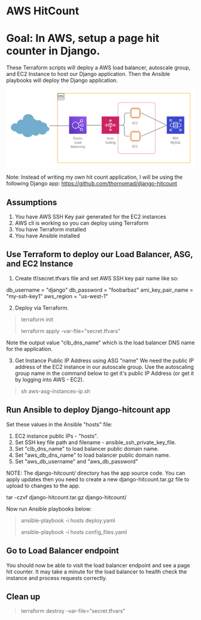 # AWS HitCount


# Goal: In AWS, setup a page hit counter in Django.

These Terraform scripts will deploy a AWS load balancer, autoscale group, and EC2 Instance to host our Django application. Then the Ansible playbooks will deploy the Django application. 

![Infrastructure Diagram.](https://github.com/jose-guevarra/aws_django/blob/master/files/ELB%20Project.png)

Note: Instead of writing my own hit count application, I will be using the following Django app:
https://github.com/thornomad/django-hitcount

## Assumptions

1) You have AWS SSH Key pair generated for the EC2 instances
2) AWS cli is working so you can deploy using Terraform
3) You have Terraform installed
4) You have Ansible installed


## Use Terraform to deploy our Load Balancer, ASG, and EC2 Instance

1) Create tf/secret.tfvars file and set AWS SSH key pair name like so:

db_username = "django"
db_password = "foobarbaz"
ami_key_pair_name = "my-ssh-key1"
aws_region = "us-west-1"

2) Deploy via Terraform.
> terraform init
>
> terraform apply -var-file="secret.tfvars"

Note the output value "clb_dns_name" which is the load balancer DNS name for the application.

3) Get Instance Public IP Address using ASG "name"
We need the public IP address of the EC2 instance in our autoscale group.  Use the autoscaling group name in the command below to get it's public IP Address (or get it by logging into AWS - EC2).

> sh aws-asg-instances-ip.sh


## Run Ansible to deploy Django-hitcount app

Set these values in the Ansible "hosts" file:
1. EC2 instance public IPs - "hosts".
2. Set SSH key file path and filename - ansible_ssh_private_key_file.
3. Set "clb_dns_name" to load balancer public domain name.
4. Set "aws_db_dns_name" to load balancer public domain name.
5. Set "aws_db_username" and "aws_db_password"

NOTE: The django-hitcount/ directory has the app source code.  You can apply updates then you need to create a new django-hitcount.tar.gz file to upload to changes to the app.
 
tar -czvf django-hitcount.tar.gz django-hitcount/

Now run Ansible playbooks below:

> ansible-playbook -i hosts deploy.yaml
>
> ansible-playbook -i hosts config_files.yaml

## Go to Load Balancer endpoint

You should now be able to visit the load balancer endpoint and see a page hit counter. It may take a minute for the load balancer to health check the instance and process requests correctly.

## Clean up

> terraform destroy -var-file="secret.tfvars"
